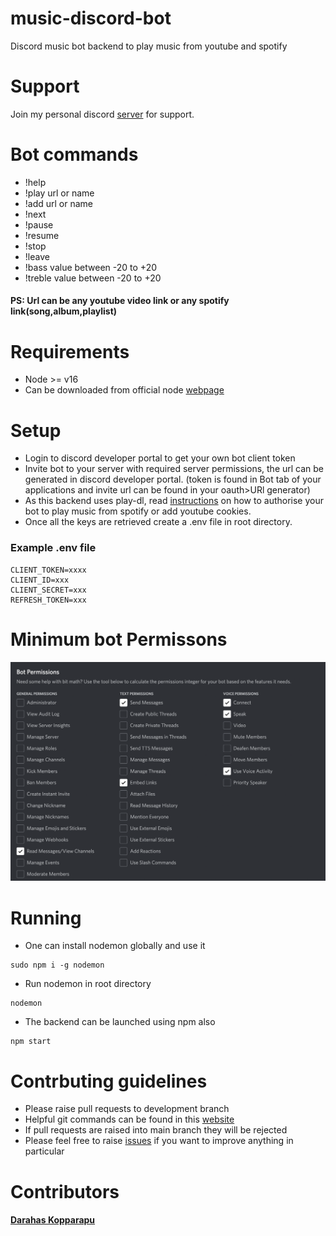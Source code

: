 # music-discord-bot
Discord music bot backend to play music from youtube and spotify

# Support
Join my personal discord [server](https://discord.gg/cSuKhuEUtD) for support.

# Bot commands
- !help
- !play url or name
- !add  url or name
- !next
- !pause
- !resume
- !stop
- !leave
- !bass value between -20 to +20
- !treble value between -20 to +20

#### PS: Url can be any youtube video link or any spotify link(song,album,playlist)

# Requirements
- Node >= v16
- Can be downloaded from official node [webpage](https://nodejs.org/en/)

# Setup
- Login to discord developer portal to get your own bot client token
- Invite bot to your server with required server permissions, the url can be generated in discord developer portal. (token is found in Bot tab of your applications and invite url can be found in your oauth>URl generator)
- As this backend uses play-dl, read [instructions](https://github.com/play-dl/play-dl/blob/main/instructions/README.md) on how to authorise your bot to play music from spotify or add youtube cookies.
- Once all the keys are retrieved create a .env file in root directory.
### Example .env file
```
CLIENT_TOKEN=xxxx
CLIENT_ID=xxx
CLIENT_SECRET=xxx
REFRESH_TOKEN=xxx
```
# Minimum bot Permissons
![Required Permissions image](./images/permissions.png)

# Running
- One can install nodemon globally and use it
```
sudo npm i -g nodemon
```
- Run nodemon in root directory
```
nodemon
```
- The backend can be launched using npm also
```
npm start
```

# Contrbuting guidelines
- Please raise pull requests to development branch
- Helpful git commands can be found in this [website](https://shobhi1310.github.io/contributions/CONTRIBUTING.html)
- If pull requests are raised into main branch they will be rejected
- Please feel free to raise [issues](https://github.com/darahask/music-discord-bot/issues) if you want to improve anything in particular

# Contributors
#### [Darahas Kopparapu](https://github.com/darahask)
